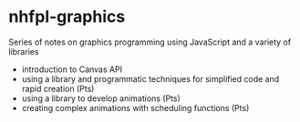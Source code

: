 # nhfpl-graphics
Series of notes on graphics programming using JavaScript and a variety of libraries

- introduction to Canvas API
- using a library and programmatic techniques for simplified code and rapid creation (Pts)
- using a library to develop animations (Pts)
- creating complex animations with scheduling functions (Pts)
